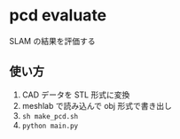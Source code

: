# pcd evaluate

SLAM の結果を評価する

## 使い方

1. CAD データを STL 形式に変換
2. meshlab で読み込んで obj 形式で書き出し
3. `sh make_pcd.sh`
4. `python main.py`

